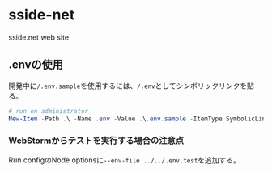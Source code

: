 # sside-net

sside.net web site

## .envの使用

開発中に`/.env.sample`を使用するには、`/.env`としてシンボリックリンクを貼る。

```powershell
# run on administrator
New-Item -Path .\ -Name .env -Value .\.env.sample -ItemType SymbolicLink
```

### WebStormからテストを実行する場合の注意点

Run configのNode optionsに`--env-file ../../.env.test`を追加する。
